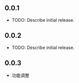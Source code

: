 ## 0.0.1

* TODO: Describe initial release.

## 0.0.2

* TODO: Describe initial release.


## 0.0.3

* 功能调整